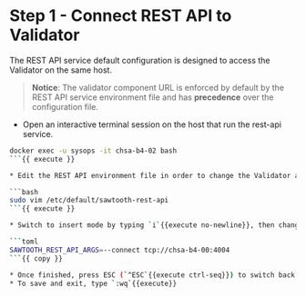 # Step 1 - Connect REST API to Validator

The REST API service default configuration is designed to access the Validator on the same host.

> **Notice**: The validator component URL is enforced by default by the REST API service environment file and has **precedence** over the configuration file.

* Open an interactive terminal session on the host that run the rest-api service.

```bash
docker exec -u sysops -it chsa-b4-02 bash
```{{ execute }}

* Edit the REST API environment file in order to change the Validator address.

```bash
sudo vim /etc/default/sawtooth-rest-api
```{{ execute }}

* Switch to insert mode by typing `i`{{execute no-newline}}, then change the `connect` address as described below.

```toml
SAWTOOTH_REST_API_ARGS=--connect tcp://chsa-b4-00:4004
```{{ copy }}

* Once finished, press ESC (`^ESC`{{execute ctrl-seq}}) to switch back to normal mode
* To save and exit, type `:wq`{{execute}}

